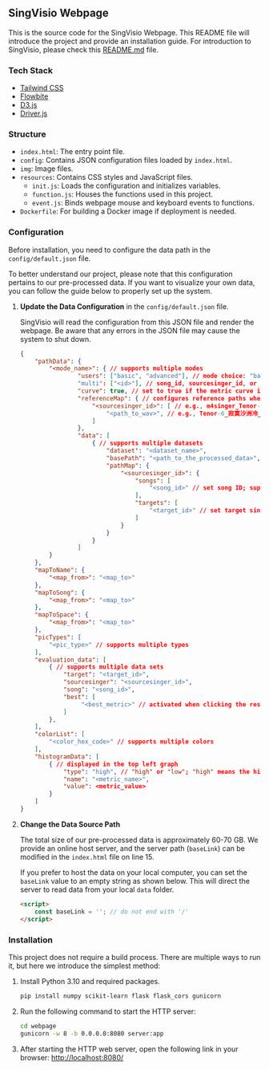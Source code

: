 ## SingVisio Webpage

This is the source code for the SingVisio Webpage. This README file will introduce the project and provide an installation guide. For introduction to SingVisio, please check this [README.md](../../../egs/visualization/SingVisio/README.md) file.

### Tech Stack

- [Tailwind CSS](https://tailwindcss.com/)
- [Flowbite](https://flowbite.com/)
- [D3.js](https://d3js.org/)
- [Driver.js](https://driverjs.com/)

### Structure

- `index.html`: The entry point file.
- `config`: Contains JSON configuration files loaded by `index.html`.
- `img`: Image files.
- `resources`: Contains CSS styles and JavaScript files.
    - `init.js`: Loads the configuration and initializes variables.
    - `function.js`: Houses the functions used in this project.
    - `event.js`: Binds webpage mouse and keyboard events to functions.
- `Dockerfile`: For building a Docker image if deployment is needed.

### Configuration

Before installation, you need to configure the data path in the `config/default.json` file.

To better understand our project, please note that this configuration pertains to our pre-processed data. If you want to visualize your own data, you can follow the guide below to properly set up the system.

1. **Update the Data Configuration** in the `config/default.json` file.

    SingVisio will read the configuration from this JSON file and render the webpage. Be aware that any errors in the JSON file may cause the system to shut down.

    ```json
    {
        "pathData": {
            "<mode_name>": { // supports multiple modes
                    "users": ["basic", "advanced"], // mode choice: "basic" or "advanced"
                    "multi": ["<id>"], // song_id, sourcesinger_id, or target_id. Set to false to disable. Enables multiple choices for the configured checkbox.
                    "curve": true, // set to true if the metric curve is needed
                    "referenceMap": { // configures reference paths when multiple choices are enabled.
                        "<sourcesinger_id>": [ // e.g., m4singer_Tenor-6
                            "<path_to_wav>", // e.g., Tenor-6_寂寞沙洲冷_0002
                        ]
                    },
                    "data": [
                        { // supports multiple datasets
                            "dataset": "<dataset_name>",
                            "basePath": "<path_to_the_processed_data>",
                            "pathMap": {
                                "<sourcesinger_id>": {
                                    "songs": [
                                        "<song_id>" // set song ID; supports multiple IDs
                                    ],
                                    "targets": [
                                        "<target_id>" // set target singer ID; supports multiple IDs
                                    ]
                                }
                            }
                        }
                    ]
            }
        },
        "mapToName": {
            "<map_from>": "<map_to>"
        },
        "mapToSong": {
            "<map_from>": "<map_to>"
        },
        "mapToSpace": {
            "<map_from>": "<map_to>"
        },
        "picTypes": [
            "<pic_type>" // supports multiple types
        ],
        "evaluation_data": [
            { // supports multiple data sets
                "target": "<target_id>",
                "sourcesinger": "<sourcesinger_id>",
                "song": "<song_id>",
                "best": [
                     "<best_metric>" // activated when clicking the respective metric
                ]
            },
        ],
        "colorList": [
            "<color_hex_code>" // supports multiple colors
        ],
        "histogramData": [
            { // displayed in the top left graph
                "type": "high", // "high" or "low"; "high" means the higher, the better
                "name": "<metric_name>",
                "value": <metric_value>
            }
        ]
    }
    ```

2. **Change the Data Source Path**

    The total size of our pre-processed data is approximately 60-70 GB. We provide an online host server, and the server path (`baseLink`) can be modified in the `index.html` file on line 15.

    If you prefer to host the data on your local computer, you can set the `baseLink` value to an empty string as shown below. This will direct the server to read data from your local `data` folder.

    ```html
    <script>
        const baseLink = ''; // do not end with '/'
    </script>
    ```

### Installation

This project does not require a build process. There are multiple ways to run it, but here we introduce the simplest method:

1. Install Python 3.10 and required packages.
    ```bash
    pip install numpy scikit-learn flask flask_cors gunicorn
    ```

2. Run the following command to start the HTTP server:

    ```bash
    cd webpage
    gunicorn -w 8 -b 0.0.0.0:8080 server:app
    ```

3. After starting the HTTP web server, open the following link in your browser: [http://localhost:8080/](http://localhost:8080/)